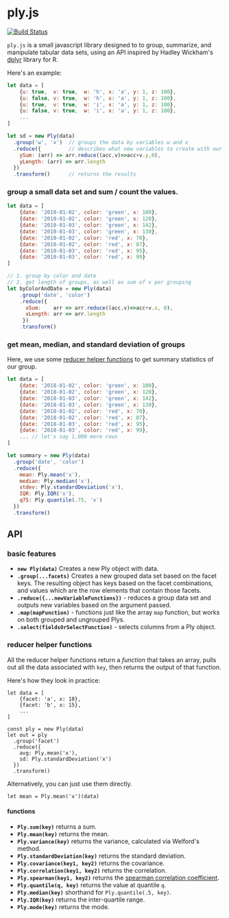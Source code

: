 # ply.js

[![Build Status](https://travis-ci.org/hamilton/ply.js.svg?branch=master)](https://travis-ci.org/hamilton/ply.js/)

`ply.js` is a small javascript library designed to to group, summarize, and manipulate tabular data sets, using an API inspired by Hadley Wickham's [dplyr](http://dplyr.tidyverse.org/) library for R.

Here's an example:

```javascript
let data = [
    {u: true,  v: true,  w: 'h', x: 'a', y: 1, z: 100},
    {u: false, v: true,  w: 'h', x: 'a', y: 1, z: 100},
    {u: true,  v: true,  w: 'i', x: 'a', y: 1, z: 100},
    {u: false, v: true,  w: 'i', x: 'a', y: 1, z: 100},
	...
]

let sd = new Ply(data)
  .group('w', 'x')  // groups the data by variables w and x
  .reduce({         // describes what new variables to create with our grouping
    ySum: (arr) => arr.reduce((acc,v)=>acc+v.y,0),
    yLength: (arr) => arr.length                        
  })
  .transform()      // returns the results

```

### group a small data set and sum / count the values.

```javascript
let data = [
    {date: '2010-01-02', color: 'green', x: 100},
    {date: '2010-01-02', color: 'green', x: 120},
    {date: '2010-01-03', color: 'green', x: 142},
    {date: '2010-01-03', color: 'green', x: 130},
    {date: '2010-01-02', color: 'red', x: 70},
    {date: '2010-01-02', color: 'red', x: 87},
    {date: '2010-01-03', color: 'red', x: 95},
    {date: '2010-01-03', color: 'red', x: 99}
]

// 1. group by color and date
// 2. get length of groups, as well as sum of x per grouping
let byColorAndDate = new Ply(data)
    .group('date', 'color') 
    .reduce({
      xSum:    arr => arr.reduce((acc,v)=>acc+v.x, 0),
      xLength: arr => arr.length
     })
    .transform()

```

### get mean, median, and standard deviation of groups

Here, we use some [reducer helper functions](#reducer-helper-functions) to get summary statistics of our group.

```javascript
let data = [
    {date: '2018-01-02', color: 'green', x: 100},
    {date: '2018-01-02', color: 'green', x: 120},
    {date: '2018-01-03', color: 'green', x: 142},
    {date: '2018-01-03', color: 'green', x: 130},
    {date: '2018-01-02', color: 'red', x: 70},
    {date: '2018-01-02', color: 'red', x: 87},
    {date: '2018-01-03', color: 'red', x: 95},
    {date: '2018-01-03', color: 'red', x: 99},
    ... // let's say 1,000 more rows
]

let summary = new Ply(data)
  .group('date', 'color')
  .reduce({
    mean: Ply.mean('x'),
    median: Ply.median('x'),
    stdev: Ply.standardDeviation('x'),
    IQR: Ply.IQR('x'),
    q75: Ply.quantile(.75, 'x')
  })
  .transform()
```

## API

### basic features

- __`new Ply(data)`__ Creates a new Ply object with data.
- __`.group(...facets)`__ Creates a new grouped data set based on the facet keys. The resulting object has keys based on the facet combinations, and values which are the row elements that contain those facets.
- __`.reduce({...newVariableFunctions})`__ - reduces a group data set and outputs new variables based on the argument passed.
- __`.map(mapFunction)`__ - functions just like the array `map` function, but works on both grouped and ungrouped Plys.
- __`.select(fieldsOrSelectFunction)`__ - selects columns from a Ply object.

### reducer helper functions

All the reducer helper functions return a _function_ that takes an array, pulls out all the data associated with `key`, then returns the output of that function.

Here's how they look in practice:

```
let data = [
	{facet: 'a', x: 10},
    {facet: 'b', x: 15},
    ...
]

const ply = new Ply(data)
let out = ply
  .group('facet')
  .reduce({
    avg: Ply.mean('x'),
    sd: Ply.standardDeviation('x')
  })
  .transform()
```

Alternatively, you can just use them directly.

```
let mean = Ply.mean('x')(data)
```

#### functions

- __`Ply.sum(key)`__ returns a sum.
- __`Ply.mean(key)`__ returns the mean.
- __`Ply.variance(key)`__ returns the variance, calculated via Welford's method.
- __`Ply.standardDeviation(key)`__ returns the standard deviation.
- __`Ply.covariance(key1, key2)`__ returns the covariance.
- __`Ply.correlation(key1, key2)`__ returns the correlation.
- __`Ply.spearman(key1, key2)`__ returns the [spearman correlation coefficient](https://en.wikipedia.org/wiki/Spearman%27s_rank_correlation_coefficient).
- __`Ply.quantile(q, key)`__ returns the value at quantile `q`.
- __`Ply.median(key)`__ shorthand for `Ply.quantile(.5, key)`.
- __`Ply.IQR(key)`__ returns the inter-quartile range.
- __`Ply.mode(key)`__ returns the mode.

